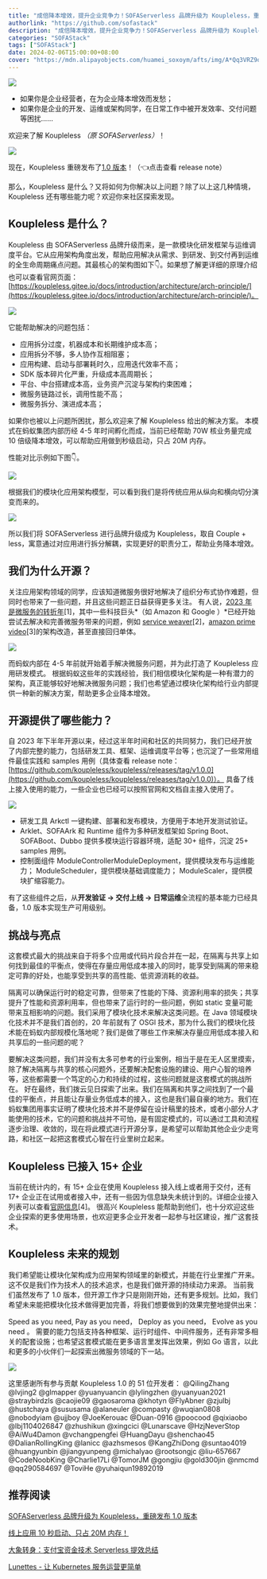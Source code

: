 ```yaml
---
title: "成倍降本增效，提升企业竞争力！SOFAServerless 品牌升级为 Koupleless，重磅发布 1.0 版本"
authorlink: "https://github.com/sofastack"
description: "成倍降本增效，提升企业竞争力！SOFAServerless 品牌升级为 Koupleless，重磅发布 1.0 版本"
categories: "SOFAStack"
tags: ["SOFAStack"]
date: 2024-02-06T15:00:00+08:00
cover: "https://mdn.alipayobjects.com/huamei_soxoym/afts/img/A*Qq3VRZ9oRgEAAAAAAAAAAAAADrGAAQ/original"
---
```


![](https://p3-juejin.byteimg.com/tos-cn-i-k3u1fbpfcp/c99aeb03ebbe450685b3827108cda237~tplv-k3u1fbpfcp-jj-mark:0:0:0:0:q75.image#?w=638&h=90&s=206394&e=gif&f=120&b=ffffff)

-   如果你是企业经营者，在为企业降本增效而发愁；
-   如果你是企业的开发、运维或架构同学，在日常工作中被开发效率、交付问题等困扰……

欢迎来了解 Koupleless *（原 SOFAServerless）*！

![](https://p3-juejin.byteimg.com/tos-cn-i-k3u1fbpfcp/79c9cc98a9ef4518b4baeef649d0fd07~tplv-k3u1fbpfcp-jj-mark:0:0:0:0:q75.image#?w=1080&h=192&s=49473&e=png&a=1&b=2157ee)

现在，Koupleless 重磅发布了[1.0 版本](https://github.com/koupleless/koupleless/releases/tag/v1.0.0)！（👈点击查看 release note） 

那么，Koupleless 是什么？又将如何为你解决以上问题？除了以上这几种情境，Koupleless 还有哪些能力呢？欢迎你来社区探索发现。

## Koupleless 是什么？

Koupleless 由 SOFAServerless 品牌升级而来，是一款模块化研发框架与运维调度平台。它从应用架构角度出发，帮助应用解决从需求、到研发、到交付再到运维的全生命周期痛点问题。其最核心的架构图如下👇。如果想了解更详细的原理介绍也可以查看官网页面：[https://koupleless.gitee.io/docs/introduction/architecture/arch-principle/](https://koupleless.gitee.io/docs/introduction/architecture/arch-principle/)。

![](https://p3-juejin.byteimg.com/tos-cn-i-k3u1fbpfcp/e156f716d6424e9a9a6a54a78e6ab424~tplv-k3u1fbpfcp-jj-mark:0:0:0:0:q75.image#?w=1080&h=267&s=72658&e=png&a=1&b=fa9681)

它能帮助解决的问题包括：

- 应用拆分过度，机器成本和长期维护成本高；
- 应用拆分不够，多人协作互相阻塞；
- 应用构建、启动与部署耗时久，应用迭代效率不高；
- SDK 版本碎片化严重，升级成本高周期长；
- 平台、中台搭建成本高，业务资产沉淀与架构约束困难；
- 微服务链路过长，调用性能不高；
- 微服务拆分、演进成本高；

如果你也被以上问题所困扰，那么欢迎来了解 Koupleless 给出的解决方案。 本模式在蚂蚁集团内部历经 4-5 年时间孵化而成，当前已经帮助 70W 核业务量完成 10 倍级降本增效，可以帮助应用做到秒级启动，只占 20M 内存。 

性能对比示例如下图👇。

![](https://p3-juejin.byteimg.com/tos-cn-i-k3u1fbpfcp/68fd61fab1264194a6781eb8e997994f~tplv-k3u1fbpfcp-jj-mark:0:0:0:0:q75.image#?w=1080&h=199&s=69013&e=png&b=fefefe)

根据我们的模块化应用架构模型，可以看到我们是将传统应用从纵向和横向切分演变而来的。

![](https://p3-juejin.byteimg.com/tos-cn-i-k3u1fbpfcp/dbb50bdeca184abd99b3dbe3fed1e4a3~tplv-k3u1fbpfcp-jj-mark:0:0:0:0:q75.image#?w=1080&h=270&s=47845&e=png&a=1&b=f99981)

所以我们将 SOFAServerless 进行品牌升级成为 Koupleless，取自 Couple + less，寓意通过对应用进行拆分解耦，实现更好的职责分工，帮助业务降本增效。

## 我们为什么开源？

关注应用架构领域的同学，应该知道微服务很好地解决了组织分布式协作难题，但同时也带来了一些问题，并且这些问题正日益获得更多关注。 有人说，[2023 年是微服务的转折年](https://thenewstack.io/year-in-review-was-2023-a-turning-point-for-microservices/)[1]，其中一些科技巨头*（如 Amazon 和 Google ）*已经开始尝试去解决和完善微服务带来的问题，例如 [service weaver](https://serviceweaver.dev/)[2]，[amazon prime video](https://www.infoq.cn/article/nu2y3xiazg1cqianoxxa)[3]的架构改造，甚至直接回归单体。

![](https://p3-juejin.byteimg.com/tos-cn-i-k3u1fbpfcp/71a3103cb9f04d2e9b686705c5fa1cb6~tplv-k3u1fbpfcp-jj-mark:0:0:0:0:q75.image#?w=299&h=219&s=112905&e=png&b=d6eddd)

而蚂蚁内部在 4-5 年前就开始着手解决微服务问题，并为此打造了 Koupleless 应用研发模式。 根据蚂蚁这些年的实践经验，我们相信模块化架构是一种有潜力的架构，真正能够较好地解决微服务问题；我们也希望通过模块化架构给行业内部提供一种新的解决方案，帮助更多企业降本增效。

## 开源提供了哪些能力？

自 2023 年下半年开源以来，经过这半年时间和社区的共同努力，我们已经开放了内部完整的能力，包括研发工具、框架、运维调度平台等；也沉淀了一些常用组件最佳实践和 samples 用例（具体查看 release note：[https://github.com/koupleless/koupleless/releases/tag/v1.0.0](https://github.com/koupleless/koupleless/releases/tag/v1.0.0)）。 具备了线上接入使用的能力，一些企业也已经可以按照官网和文档自主接入使用了。

![](https://p3-juejin.byteimg.com/tos-cn-i-k3u1fbpfcp/0897b44fd2ec4522ad2784184dfacbad~tplv-k3u1fbpfcp-jj-mark:0:0:0:0:q75.image#?w=1080&h=381&s=77370&e=png&a=1&b=e5d8d8)

- 研发工具 Arkctl 一键构建、部署和发布模块，方便用于本地开发测试验证。
- Arklet、SOFAArk 和 Runtime 组件为多种研发框架如 Spring Boot、SOFABoot、Dubbo 提供多模块运行容器环境，适配 30+ 组件，沉淀 25+ samples 用例。
- 控制面组件 ModuleControllerModuleDeployment，提供模块发布与运维能力； ModuleScheduler，提供模块基础调度能力； ModuleScaler，提供模块扩缩容能力。

有了这些组件之后，从**开发验证 -> 交付上线 -> 日常运维**全流程的基本能力已经具备，1.0 版本实现生产可用级别。

## 挑战与亮点

这套模式最大的挑战来自于将多个应用或代码片段合并在一起，在隔离与共享上如何找到最佳的平衡点，使得在存量应用低成本接入的同时，能享受到隔离的带来稳定可靠的好处，也能享受到共享的高性能、低资源消耗的收益。 

隔离可以确保运行时的稳定可靠，但带来了性能的下降、资源利用率的损失；共享提升了性能和资源利用率，但也带来了运行时的一些问题，例如 static 变量可能带来互相影响的问题。我们采用了模块化技术来解决这类问题。在 Java 领域模块化技术并不是我们首创的，20 年前就有了 OSGl 技术，那为什么我们的模块化技术能在蚂蚁内部规模化落地呢？我们是做了哪些工作来解决存量应用低成本接入和共享后的一些问题的呢？ 

要解决这类问题，我们并没有太多可参考的行业案例，相当于是在无人区里摸索，除了解决隔离与共享的核心问题外，还要解决配套设施的建设、用户心智的培养等，这些都需要一个笃定的心力和持续的过程，这些问题就是这套模式的挑战所在。 好在最终，我们拨云见日探索了出来。我们在隔离和共享之间找到了一个最佳的平衡点，并且能让存量业务低成本的接入，这也是我们最自豪的地方。我们在蚂蚁集团用事实证明了模块化技术并不是停留在设计稿里的技术，或者小部分人才能使用的技术，它的问题和挑战并不可怕，是有固定模式的，可以通过工具和流程逐步治理、收敛的，现在将此模式进行开源分享，是希望可以帮助其他企业少走弯路，和社区一起把这套模式心智在行业里树立起来。

## Koupleless 已接入 15+ 企业

当前在统计内的，有 15+ 企业在使用 Koupleless 接入线上或者用于交付，还有 17+ 企业正在试用或者接入中，还有一些因为信息缺失未统计到的。详细企业接入列表可以查看[官网信息](https://koupleless.gitee.io/user-cases/all-users/)[4]。 很高兴 Koupleless 能帮助到他们，也十分欢迎这些企业探索的更多使用场景，也欢迎更多企业开发者一起参与社区建设，推广这套技术。

## Koupleless 未来的规划

我们希望能让模块化架构成为应用架构领域里的新模式，并能在行业里推广开来。这不仅是我们作为技术人的技术追求，也是我们做开源的持续动力来源。 当前我们虽然发布了 1.0 版本，但开源工作才只是刚刚开始，还有更多规划。比如，我们希望未来能把模块化技术做得更加完善，将我们想要做到的效果完整地提供出来：

Speed as you need, Pay as you need， Deploy as you need， Evolve as you need 。 需要的能力包括支持各种框架、运行时组件、中间件服务，还有非常多相关的配套设施；也希望这套模式能在更多语言里发挥出效果，例如 Go 语言，以此和更多的小伙伴们一起探索出微服务领域的下一站。

![](https://p3-juejin.byteimg.com/tos-cn-i-k3u1fbpfcp/2d536eb32fdc48fc89539add7876ca44~tplv-k3u1fbpfcp-jj-mark:0:0:0:0:q75.image#?w=1080&h=714&s=162378&e=png&a=1&b=a5d3fb)

这里感谢所有参与贡献 Koupleless 1.0 的 51 位开发者： @QilingZhang @lvjing2 @glmapper @yuanyuancin @lylingzhen @yuanyuan2021 @straybirdzls @caojie09 @gaosaroma @khotyn @FlyAbner @zjulbj @hustchaya @sususama @alaneuler @compasty @wuqian0808 @nobodyiam @ujjboy @JoeKerouac @Duan-0916 @poocood @qixiaobo @lbj1104026847 @zhushikun @xingcici @Lunarscave @HzjNeverStop @AiWu4Damon @vchangpengfei @HuangDayu @shenchao45 @DalianRollingKing @lanicc @azhsmesos @KangZhiDong @suntao4019 @huangyunbin @jiangyunpeng @michalyao @rootsongjc @liu-657667 @CodeNoobKing @Charlie17Li @TomorJM @gongjiu @gold300jin @nmcmd @qq290584697 @ToviHe @yuhaiqun19892019

## 推荐阅读

[SOFAServerless 品牌升级为 Koupleless，重磅发布 1.0 版本](http://mp.weixin.qq.com/s?__biz=MzUzMzU5Mjc1Nw==\&mid=2247548953\&idx=1\&sn=41accf0f98fe31e0985087f36826acaa\&chksm=faa3efc3cdd466d53fabc76e827a73ff2ead3411d4039d16460461d4e80158ae76557d7b91f0\&scene=21)

[线上应用 10 秒启动、只占 20M 内存！](http://mp.weixin.qq.com/s?__biz=MzUzMzU5Mjc1Nw==\&mid=2247547389\&idx=1\&sn=48f6caf11829e9ada93791c9e20b0e6e\&chksm=faa3d627cdd45f31960ce0983c71894d62cfe0520a9f6b845a4aa6c512213c91e1bc82ec8503\&scene=21)

[大象转身：支付宝资金技术 Serverless 提效总结](http://mp.weixin.qq.com/s?__biz=MzUzMzU5Mjc1Nw==\&mid=2247541695\&idx=1\&sn=70ea82d3e7fc9c2de5df9dc70ebcbc46\&chksm=faa3cc65cdd44573a00b4f092f42a5cdcc5519a466fcdf2638e8912594b4b6438bb8932faa83\&scene=21)

[Lunettes - 让 Kubernetes 服务运营更简单](http://mp.weixin.qq.com/s?__biz=MzUzMzU5Mjc1Nw==\&mid=2247545565\&idx=1\&sn=bc25382475741cbd512bfcc78f7e89b2\&chksm=faa3dd07cdd454116d2646cc6034d01aa11757fea7efaf3fb32b0033e8f2d11e4ee4d3cf0896\&scene=21)
